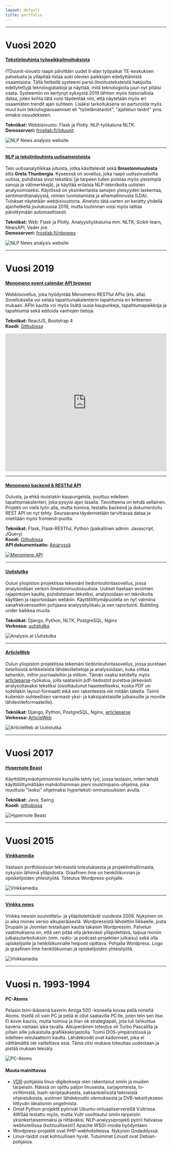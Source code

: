 ```yaml
---
layout: default
title: portfolio
---
```


------------------------------------------------------------------------

Vuosi 2020
==========

#### [Tekstinlouhinta työpaikkailmoituksista](https://frostlab.fi/itduunit)

ITDuunit-sivusto raapii päivittäin uudet it-alan työpaikat TE-keskuksen
palvelusta ja ylläpitää listaa auki olevien paikkojen edellyttämistä
osaamisista. Tällä hetkellä systeemi parsii ilmoitusteksteistä
hakijoilta edellytettyjä teknologiataitoja ja näyttää, mitä
teknologioita juuri nyt pitäisi osata. Systeemiin on kertynyt syksystä
2019 lähtien myös historiallista dataa, joten kohta tätä voisi täydentää
niin, että näytetään myös eri osaamisten trendit ajan suhteen. Lisäksi
tarkoituksena on parturoida myös muut kuin teknologiaosaamiset eli
"työelämätaidot", "ajattelun taidot" yms. omaksi osuudekseen.

**Tekniikat:** Webbisivusto: Flask ja Plotly. NLP-työkaluna NLTK.<br />
**Demoserveri:** [frostlab.fi/itduunit](https://frostlab.fi/itduunit) <br />

![NLP News analysis website](img/itduunit.png)

------------------------------------------------------------------------

#### [NLP ja tekstinlouhinta uutisaineistoista](https://frostlab.fi/nlpnews)

Tein uutisanalytiikkaa jutuista, jotka käsittelevät sekä
**Ilmastonmuutosta** että **Greta Thunbergia**. Kyseessä on sovellus,
joka raapii uutissivustoilta uutisia, puhdistaa sivut tekstiksi (ja
tarpeen tullen poistaa myös yleisimpiä sanoja ja välimerkkejä), ja
käyttää erilaisia NLP-tekniikoita uutisten analysoimiseksi. Käytössä on
yksinkertaista sanojen yleisyyden laskentaa, sentimenttianalyysiä,
nimien tunnistamista ja aihemallinnusta (LDA). Tulokset näytetään
webbisivustona. Aineisto tätä varten on kerätty yhdellä ajanhetkellä
joulukuussa 2019, mutta louhinnan voisi myös laittaa päivittymään
automaattisesti.

**Tekniikat:** Web: Flask ja Plotly. Analyysityökaluina mm.
NLTK, Scikit-learn, NewsAPI, Vader jne. <br />
**Demoserveri:** [frostlab.fi/nlpnews](https://frostlab.fi/nlpnews) <br />

![NLP News analysis website](img/nlpnews.png)

------------------------------------------------------------------------

Vuosi 2019
==========

#### [Menomeno event calendar API browser](https://github.com/palokangas/eventbrowser/)

Webbisovellus, joka hyödyntää Menomeno RESTful APIa (kts. alla).
Sovelluksella voi selata tapahtumakalenterin tapahtumia eri kriteerien
mukaan. APIn kautta voi myös lisätä uusia kaupunkeja, tapahtumapaikkoja
ja tapahtumia sekä editoida vanhojen tietoja.

**Tekniikat:** ReactJS, Bootstrap 4 <br />
**Koodi:** [Githubissa](https://github.com/palokangas/eventbrowser/) <br />

<div style="padding:85.07% 0 0 0;position:relative;">
<iframe src="https://player.vimeo.com/video/368249640?autoplay=1&loop=1&title=0&byline=0&portrait=0"
style="position:absolute;top:0;left:0;width:100%;height:100%;"
frameborder="0" allow="autoplay; fullscreen"
allowfullscreen></iframe></div>
<script src="https://player.vimeo.com/api/player.js"></script>

------------------------------------------------------------------------

#### [Menomeno backend & RESTful API](https://app.apiary.io/menomenoapi/)

Oulusta, ja ehkä muistakin kaupungeista, puuttuu edelleen
tapahtumakalenteri, joka pysyisi ajan tasalla. Tavoitteena on tehdä
sellainen. Projekti on vielä työn alla, mutta toimiva, testattu backend
ja dokumentoitu REST API on nyt tehty. Seuraavana täydennetään
tarvittavaa dataa ja mietitään myös frontend-puolta.

**Tekniikat:** Flask, Flask-RESTful, Python (paikallinen admin:
Javascript, JQuery) <br />
**Koodi:** [Githubissa](https://github.com/palokangas/menomeno/) <br />
**API dokumentaatio:**
[Apiaryssä](https://app.apiary.io/menomenoapi/)

[![Menomeno API](img/menomeno-state.png)](img/menomeno-state.png)

------------------------------------------------------------------------

#### [Uutistutka](http://uutistutka.fi/analysis)

Oulun yliopiston projektissa tekemäni tiedonlouhintasovellus, jossa
analysoidaan verkon ilmastonmuutosuutisia. Uutiset haetaan avoimien
rajapintojen kautta, puhdistetaan tekstiksi, analysoidaan eri
tekniikoita käyttäen ja raportoidaan webbiin. Käyttöliittymäpuolella on
nyt valmiina sanafrekvensseihin pohjaava analyysityökalu ja sen
raportointi. Bubbling under kaikkea muuta.

**Tekniikat:** Django, Python, NLTK, PostgreSQL, Nginx <br />
**Verkossa:** [uutistutka](http://uutistutka.fi/analysis/)

![Analysis at Uutistutka](img/uutistutka-analysis-shadow.png)

------------------------------------------------------------------------

#### [ArticleWeb](http://uutistutka.fi/artweb)

Oulun yliopiston projektissa tekemäni tiedonlouhintasovellus, jossa
puretaan tietellisistä artikkeleista lähdeviitetietoja ja analysoidaan,
kuka viittaa kehenkin, mihin journaaleihin ja milloin. Tämän osaksi
kehitelty myös
[articleparse](https://github.com/palokangas/article-parse)-työkalua,
jolla saataisiin pdf-tiedostot purettua järkevästi analysoitavaksi
tekstiksi (osoittautunut haasteelliseksi, koska PDF on todellakin
layout-formaatti eikä sen rakenteesta ole mitään takeita. Toimii
kuitenkin suhteellisen varmasti yksi- ja kaksipalstaisille julkaisuille
ja monille lähdeviiteformaateille).

**Tekniikat:** Django, Python, PostgreSQL, Nginx,
[articleparse](https://github.com/palokangas/article-parse) <br />
**Verkossa:** [ArticleWeb](http://uutistutka.fi/artweb/)

![ArticleWeb at Uutistutka](img/uutistutka-artweb-shadow.png)

------------------------------------------------------------------------

Vuosi 2017
==========

#### [Hypernote Beast](https://github.com/palokangas/beast/)

Käyttöliittymäohjelmoinnin kurssille tehty työ, jossa testasin, miten
tehdä käyttöliittymältään mahdollisimman pieni muistiinpano-ohjelma,
joka muuttuisi "isoksi" ohjelmaksi hyperteksti-ominaisuuksien avulla.

**Tekniikat:** Java, Swing <br />
**Koodi:** [githubissa](https://github.com/palokangas/beast/)

![Hypernote Beast](img/hypernotebeast.png)

------------------------------------------------------------------------

Vuosi 2015
==========

#### [Vinkkamedia](http://vinkkamedia.fi)

Vastasin portfoliosivun teknisestä toteutuksesta ja
projektinhallinnasta, nykyisin lähinnä ylläpidosta. Graafinen ilme on
henkilökunnan ja opiskelijoiden yhteistyötä. Toteutus
Wordpress-pohjalle.

![Vinkkamedia](img/vinkkamedia.png)

------------------------------------------------------------------------

#### [Vinkka.news](http://vinkka.news)

Vinkka.newsin suunnittelu- ja ylläpitotehtävät vuodesta 2008. Nykyinen
on jo aika mones versio alkuperäisestä. Wordpressistä lähdettiin
liikkeelle, josta Drupalin ja Joomlan testailujen kautta takaisin
Wordpressiin. Palvelun vaatimuksena on, että sen pitää olla järkevästi
ylläpidettävä, taipua moniin julkaisutarkoituksiin (mm. radio- ja
podcast-projektien julkaisu) sekä olla opiskelijoille ja henkilökunnalle
helposti opittava. Pohjalla Wordpress. Logo ja graafinen ilme
henkilökunnan ja opiskelijoiden yhteistyötä.

![Vinkkamedia](img/vinkkanews.png)

------------------------------------------------------------------------

Vuosi n. 1993-1994
==================

#### PC-Atoms

Pelasin teini-ikäisenä kaverin Amiga 500 -koneella kovaa peliä nimeltä
Atoms. Itsellä oli vain PC ja peliä ei ollut saatavilla PC:lle, joten
tein sen itse. Ei kovin kaunis, mutta toimiva ja ihan ok strategiapeli,
jota tuli tahkottua kaveria vastaan aika tavalla. Alkuperäinen toteutus
oli Turbo Pascalilla ja jollain sille julkaistulla grafiikkakirjastolla.
Toimii DOS-ympäristössä ja edelleen emulaattorin kautta. Lähdekoodit
ovat kadonneet, joka ei välttämättä ole valitettava asia. Tämä olisi
mukava toteuttaa uudestaan ja pistää mukaan tekoäly.

![PC-Atoms](img/pc-atoms.png)

#### Muuta mainittavaa

-   [VDR](http://tvdr.de)-pohjaisia linux-digibokseja olen rakentanut
    omiin ja muiden tarpeisiin. Näissä on opittu paljon linuxeista,
    sarjaporteista, tv-virittimistä, bash-skriptauksesta,
    saksankielisistä teknisistä ohjeistuksista, avoimen lähdekoodin
    olemuksesta ja DVB-tekstitykseen liittyvän idealismin ongelmista.
-   Omat Python-projektit pyörivät
    Ubuntu-virtuaaliservereillä Vultrissa. AWSää testattu myös, mutta
    Vultr osoittautui omiin tarpeisiin yksinkertaisemmaksi ja
    riittäväksi. NLP-analyysiprojekti pyörii halvassa
    webhotellissa (kohtuullisesti!) Apache WSGI-modia hyödyntäen.
-   Wordpress-projektit ovat PHP-webhotelleissa. Nykyisin Godaddyssä.
-   Linux-taidot ovat kohtuullisen hyvät. Tutuimmat Linuxit
    ovat Debian-pohjaisia.

